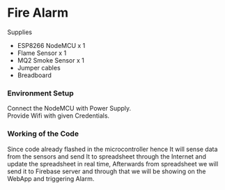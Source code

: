 # Fire Alarm
Supplies
- ESP8266 NodeMCU x 1
- Flame Sensor x 1
- MQ2 Smoke Sensor x 1
- Jumper cables
- Breadboard

### Environment Setup
Connect the NodeMCU with Power Supply.  
Provide Wifi with given Credentials.  

### Working of the Code
Since code already flashed in the microcontroller hence It will sense data from the sensors and send It to spreadsheet through the Internet and update the spreadsheet in real time, Afterwards from spreadsheet we will send it to Firebase server and through that we will be showing on the WebApp and triggering Alarm.


